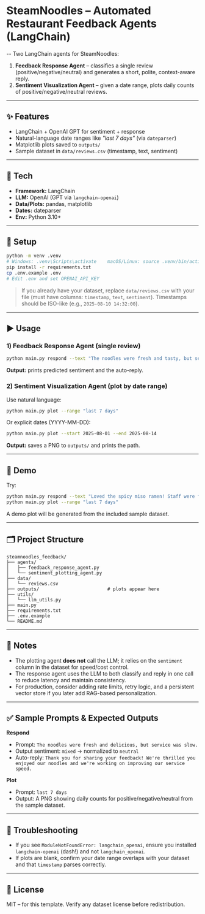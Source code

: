 # SteamNoodles – Automated Restaurant Feedback Agents (LangChain)
--
Two LangChain agents for SteamNoodles:
1) **Feedback Response Agent** – classifies a single review (positive/negative/neutral) and generates a short, polite, context-aware reply.
2) **Sentiment Visualization Agent** – given a date range, plots daily counts of positive/negative/neutral reviews.

---

## ✨ Features
- LangChain + OpenAI GPT for sentiment + response
- Natural-language date ranges like *"last 7 days"* (via `dateparser`)
- Matplotlib plots saved to `outputs/`
- Sample dataset in `data/reviews.csv` (timestamp, text, sentiment)

---

## 🧰 Tech
- **Framework:** LangChain
- **LLM:** OpenAI (GPT via `langchain-openai`)
- **Data/Plots:** pandas, matplotlib
- **Dates:** dateparser
- **Env:** Python 3.10+

---

## 🚀 Setup

```bash
python -m venv .venv
# Windows: .venv\Scripts\activate    macOS/Linux: source .venv/bin/activate
pip install -r requirements.txt
cp .env.example .env
# Edit .env and set OPENAI_API_KEY
```

> If you already have your dataset, replace `data/reviews.csv` with your file (must have columns: `timestamp`, `text`, `sentiment`). Timestamps should be ISO-like (e.g., `2025-08-10 14:32:00`).

---

## ▶️ Usage

### 1) Feedback Response Agent (single review)
```bash
python main.py respond --text "The noodles were fresh and tasty, but service was slow."
```
**Output:** prints predicted sentiment and the auto-reply.

### 2) Sentiment Visualization Agent (plot by date range)
Use natural language:
```bash
python main.py plot --range "last 7 days"
```
Or explicit dates (YYYY-MM-DD):
```bash
python main.py plot --start 2025-08-01 --end 2025-08-14
```
**Output:** saves a PNG to `outputs/` and prints the path.

---

## 🧪 Demo
Try:
```bash
python main.py respond --text "Loved the spicy miso ramen! Staff were friendly."
python main.py plot --range "last 7 days"
```
A demo plot will be generated from the included sample dataset.

---

## 🗂️ Project Structure
```
steamnoodles_feedback/
├── agents/
│   ├── feedback_response_agent.py
│   └── sentiment_plotting_agent.py
├── data/
│   └── reviews.csv
├── outputs/                         # plots appear here
├── utils/
│   └── llm_utils.py
├── main.py
├── requirements.txt
├── .env.example
└── README.md
```

---

## 📌 Notes
- The plotting agent **does not** call the LLM; it relies on the `sentiment` column in the dataset for speed/cost control.
- The response agent uses the LLM to both classify and reply in one call to reduce latency and maintain consistency.
- For production, consider adding rate limits, retry logic, and a persistent vector store if you later add RAG-based personalization.

---

## ✅ Sample Prompts & Expected Outputs

**Respond**
- Prompt: `The noodles were fresh and delicious, but service was slow.`
- Output sentiment: `mixed` → normalized to `neutral`
- Auto-reply: `Thank you for sharing your feedback! We're thrilled you enjoyed our noodles and we're working on improving our service speed.`

**Plot**
- Prompt: `last 7 days`
- Output: A PNG showing daily counts for positive/negative/neutral from the sample dataset.

---

## 🧯 Troubleshooting
- If you see `ModuleNotFoundError: langchain_openai`, ensure you installed `langchain-openai` (dash!) and not `langchain_openai`.
- If plots are blank, confirm your date range overlaps with your dataset and that `timestamp` parses correctly.

---

## 📜 License
MIT – for this template. Verify any dataset license before redistribution.
